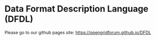# Data Format Description Language (DFDL) 

Please go to our github pages site: https://opengridforum.github.io/DFDL


